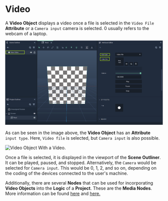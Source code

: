 # Video

A **Video Object** displays a video once a file is selected in the `Video File` **Attribute** or a `Camera input` camera is selected. 0 usually refers to the webcam of a laptop. 

![Video Object Without Any Video.](../../../.gitbook/assets/videoimage1.png)

As can be seen in the image above, the **Video Object** has an **Attribute** `input type`. Here, `Video file` is selected, but `Camera input` is also possible. 

![Video Object With a Video.](../../../.gitbook/assets/videoafter20232.gif)

Once a file is selected, it is displayed in the viewport of the **Scene Outliner**. It can be played, paused, and stopped. Alternatively, the `Camera` would be selected for `Camera input`. This would be 0, 1, 2, and so on, depending on the coding of the devices connected to the user's machine. 

Additionally, there are several **Nodes** that can be used for incorporating **Video Objects** into the **Logic** of a **Project**. These are the **Media Nodes**. More information can be found [here](../../../toolbox/incari/media/README.md) and [here.](../../../toolbox/events/media/README.md)

